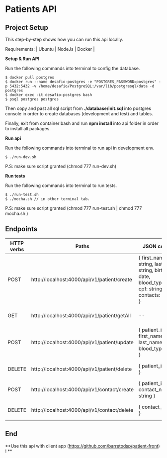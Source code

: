 # Patients API

## Project Setup
This step-by-step shows how you can run this api locally.

Requirements:  | Ubuntu | NodeJs | Docker | 

**Setup & Run API**

Run the following commands into terminal to config the database.


``` 
$ docker pull postgres
$ docker run --name desafio-postgres -e "POSTGRES_PASSWORD=postgres" -p 5432:5432 -v /home/desafio/PostgreSQL:/var/lib/postgresql/data -d postgres
$ docker exec -it desafio-postgres bash
$ psql postgres postgres

``` 
Then copy and past all sql script from **./database/init.sql** into postgres console in order to create databases (development and test) and tables.

Finally, exit from container bash and run **npm install** into api folder in order to install all packages.

**Run api**

Run the following commands into terminal to run api in development env.

``` 
$ ./run-dev.sh
``` 
P.S: make sure script granted (chmod 777 run-dev.sh) 

**Run tests**

Run the following commands into terminal to run tests.

``` 
$ ./run-test.sh
$ ./mocha.sh // in other terminal tab.
``` 
P.S: make sure script granted (chmod 777 run-test.sh | chmod 777 mocha.sh ) 


## Endpoints

| HTTP verbs  | Paths | JSON content | Used for
| ------------- | ------------- | ------------- | ------------- |
| POST  | http://localhost:4000/api/v1/patient/create  | { first_name: string, last_name: string, birth_dt: date, blood_type:string, cpf: string(11), contacts: string[] } | Create a patient |
| GET  | http://localhost:4000/api/v1/patient/getAll  | -- | Get a all patients |
| POST  | http://localhost:4000/api/v1/patient/update  |  { patient_id: uuid, first_name: string, last_name: string, blood_type:string } | Update a patient |
| DELETE  | http://localhost:4000/api/v1/patient/delete  | { patient_id: uuid } | Delete a patient |
| POST  | http://localhost:4000/api/v1/contact/create  | { patient_id: uuid, contact_number: string } | Create a contact |
| DELETE  | http://localhost:4000/api/v1/contact/delete  | { contact_id: uuid } | Delete a contact |

## End


**Use this api with client app (https://github.com/barretodsp/patient-front) ! **
